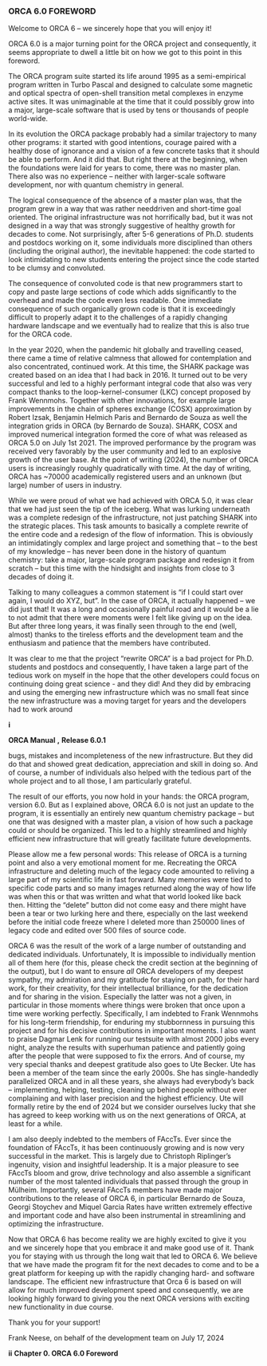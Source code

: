 ### **ORCA 6.0 FOREWORD**

Welcome to ORCA 6 – we sincerely hope that you will enjoy it!

ORCA 6.0 is a major turning point for the ORCA project and consequently, it seems appropriate to dwell a little
bit on how we got to this point in this foreword.

The ORCA program suite started its life around 1995 as a semi-empirical program written in Turbo Pascal and
designed to calculate some magnetic and optical spectra of open-shell transition metal complexes in enzyme active
sites. It was unimaginable at the time that it could possibly grow into a major, large-scale software that is used by
tens or thousands of people world-wide.

In its evolution the ORCA package probably had a similar trajectory to many other programs: it started with good
intentions, courage paired with a healthy dose of ignorance and a vision of a few concrete tasks that it should be
able to perform. And it did that. But right there at the beginning, when the foundations were laid for years to come,
there was no master plan. There also was no experience – neither with larger-scale software development, nor with
quantum chemistry in general.

The logical consequence of the absence of a master plan was, that the program grew in a way that was rather needdriven and short-time goal oriented. The original infrastructure was not horrifically bad, but it was not designed in
a way that was strongly suggestive of healthy growth for decades to come. Not surprisingly, after 5-6 generations
of Ph.D. students and postdocs working on it, some individuals more disciplined than others (including the original
author), the inevitable happened: the code started to look intimidating to new students entering the project since
the code started to be clumsy and convoluted.

The consequence of convoluted code is that new programmers start to copy and paste large sections of code which
adds significantly to the overhead and made the code even less readable. One immediate consequence of such
organically grown code is that it is exceedingly difficult to properly adapt it to the challenges of a rapidly changing
hardware landscape and we eventually had to realize that this is also true for the ORCA code.

In the year 2020, when the pandemic hit globally and travelling ceased, there came a time of relative calmness
that allowed for contemplation and also concentrated, continued work. At this time, the SHARK package was
created based on an idea that I had back in 2016. It turned out to be very successful and led to a highly performant
integral code that also was very compact thanks to the loop-kernel-consumer (LKC) concept proposed by Frank
Wennmohs. Together with other innovations, for example large improvements in the chain of spheres exchange
(COSX) approximation by Robert Izsak, Benjamin Helmich Paris and Bernardo de Souza as well the integration
grids in ORCA (by Bernardo de Souza). SHARK, COSX and improved numerical integration formed the core of
what was released as ORCA 5.0 on July 1st 2021. The improved performance by the program was received very
favorably by the user community and led to an explosive growth of the user base. At the point of writing (2024), the
number of ORCA users is increasingly roughly quadratically with time. At the day of writing, ORCA has ~70000
academically registered users and an unknown (but large) number of users in industry.

While we were proud of what we had achieved with ORCA 5.0, it was clear that we had just seen the tip of the
iceberg. What was lurking underneath was a complete redesign of the infrastructure, not just patching SHARK
into the strategic places. This task amounts to basically a complete rewrite of the entire code and a redesign of the
flow of information. This is obviously an intimidatingly complex and large project and something that – to the best
of my knowledge – has never been done in the history of quantum chemistry: take a major, large-scale program
package and redesign it from scratch – but this time with the hindsight and insights from close to 3 decades of
doing it.

Talking to many colleagues a common statement is “if I could start over again, I would do XYZ, but”. In the case
of ORCA, it actually happened – we did just that! It was a long and occasionally painful road and it would be a lie
to not admit that there were moments were I felt like giving up on the idea. But after three long years, it was finally
seen through to the end (well, almost) thanks to the tireless efforts and the development team and the enthusiasm
and patience that the members have contributed.

It was clear to me that the project “rewrite ORCA” is a bad project for Ph.D. students and postdocs and consequently,
I have taken a large part of the tedious work on myself in the hope that the other developers could focus on continuing
doing great science - and they did! And they did by embracing and using the emerging new infrastructure which
was no small feat since the new infrastructure was a moving target for years and the developers had to work around

**i**

**ORCA Manual** **,** **Release 6.0.1**

bugs, mistakes and incompleteness of the new infrastructure. But they did do that and showed great dedication,
appreciation and skill in doing so. And of course, a number of individuals also helped with the tedious part of the
whole project and to all those, I am particularly grateful.

The result of our efforts, you now hold in your hands: the ORCA program, version 6.0. But as I explained above,
ORCA 6.0 is not just an update to the program, it is essentially an entirely new quantum chemistry package – but
one that was designed with a master plan, a vision of how such a package could or should be organized. This led
to a highly streamlined and highly efficient new infrastructure that will greatly facilitate future developments.

Please allow me a few personal words: This release of ORCA is a turning point and also a very emotional moment
for me. Recreating the ORCA infrastructure and deleting much of the legacy code amounted to reliving a large part
of my scientific life in fast forward. Many memories were tied to specific code parts and so many images returned
along the way of how life was when this or that was written and what that world looked like back then. Hitting the
“delete” button did not come easy and there might have been a tear or two lurking here and there, especially on the
last weekend before the initial code freeze where I deleted more than 250000 lines of legacy code and edited over
500 files of source code.

ORCA 6 was the result of the work of a large number of outstanding and dedicated individuals. Unfortunately, It is
impossible to individually mention all of them here (for this, please check the credit section at the beginning of the
output), but I do want to ensure *all* ORCA developers of my deepest sympathy, my admiration and my gratitude for
staying on path, for their hard work, for their creativity, for their intellectual brilliance, for the dedication and for
sharing in the vision. Especially the latter was not a given, in particular in those moments where things were broken
that once upon a time were working perfectly. Specifically, I am indebted to Frank Wennmohs for his long-term
friendship, for enduring my stubbornness in pursuing this project and for his decisive contributions in important
moments. I also want to praise Dagmar Lenk for running our testsuite with almost 2000 jobs every night, analyze
the results with superhuman patience and patiently going after the people that were supposed to fix the errors. And
of course, my very special thanks and deepest gratitude also goes to Ute Becker. Ute has been a member of the
team since the early 2000s. She has single-handedly parallelized ORCA and in all these years, she always had
everybody’s back – implementing, helping, testing, cleaning up behind people without ever complaining and with
laser precision and the highest efficiency. Ute will formally retire by the end of 2024 but we consider ourselves
lucky that she has agreed to keep working with us on the next generations of ORCA, at least for a while.

I am also deeply indebted to the members of FAccTs. Ever since the foundation of FAccTs, it has been continuously
growing and is now very successful in the market. This is largely due to Christoph Riplinger’s ingenuity, vision and
insightful leadership. It is a major pleasure to see FAccTs bloom and grow, drive technology and also assemble a
significant number of the most talented individuals that passed through the group in Mülheim. Importantly, several
FAccTs members have made major contributions to the release of ORCA 6, in particular Bernardo de Souza,
Georgi Stoychev and Miquel Garcia Rates have written extremely effective and important code and have also been
instrumental in streamlining and optimizing the infrastructure.

Now that ORCA 6 has become reality we are highly excited to give it you and we sincerely hope that you embrace
it and make good use of it. Thank you for staying with us through the long wait that led to ORCA 6. We believe
that we have made the program fit for the next decades to come and to be a great platform for keeping up with the
rapidly changing hard- and software landscape. The efficient new infrastructure that Orca 6 is based on will allow
for much improved development speed and consequently, we are looking highly forward to giving you the next
ORCA versions with exciting new functionality in due course.

Thank you for your support!

Frank Neese, on behalf of the development team on July 17, 2024

**ii** **Chapter 0. ORCA 6.0 Foreword**
